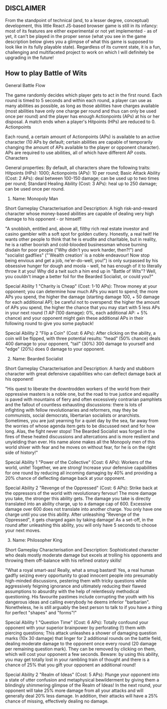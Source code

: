 ## DISCLAIMER

From the standpoint of technical (and, to a lesser degree, conceptual) development, this little React JS-based browser game is still in its infancy: most of its features are either experimental or not yet implemented - as of yet, it can't be played in the proper sense (what you see in the game description below gives you a glimpse of what this game is supposed to look like in its fully playable state). Regardless of its current state, it is a fun, challenging and multifaceted project to work on which I will definitely be upgrading in the future!

## How to play Battle of Wits

General Battle Flow

The game randomly decides which player gets to act in the first round. Each round is timed to 5 seconds and within each round, a player can use as many abilities as possible, as long as those abilities have charges available (most abilities have only one charge per round and thus can only be used once per round) and the player has enough Actionpoints (APs) at his or her disposal. A match ends when a player's Hitpoints (HPs) are reduced to 0.
Actionpoints

Each round, a certain amount of Actionpoints (APs) is available to an active character (10 APs by default; certain abilities are capable of temporarily changing the amount of APs available to the player or opponent character). APs are required to use abilities, all of which have different AP costs.
Characters

General properties: By default, all characters share the following traits: Hitpoints (HPs): 1000; Actionpoints (APs): 10 per round; Basic Attack Ability (Cost: 2 APs): deal between 100-150 damage; can be used up to two times per round; Standard Healing Ability (Cost: 3 APs): heal up to 250 damage; can be used once per round.

1. Name: Monopoly Man

Short Gameplay Characterisation and Description: A high risk-and-reward character whose money-based abilities are capable of dealing very high damage to his opponent - or himself!

"A snobbish, entitled and, above all, filthy rich real estate investor and casino gambler with a soft spot for golden cutlery. Honestly, a real twit! He wants other people to think that he is erudite and charitable, but in reality, he is a rather boorish and cold-blooded businessman whose burning disdain for poor people ("Why didn't you work harder, then?!") and "socialist gadflies" ("'Wealth creation' is a noble endeavour! Now stop being envious and get a job, ne'er-do-well, you!") is only surpassed by his obsessive hunger for dough and moola - well, he has enough of it to literally throw it at you! Why did a twit such a him end up in "Battle of Wits"? Well, you couldn't image a better foil for the Bearded Socialist, or could you?"

Special Ability 1 "Charity is Cheap" (Cost: 1-10 APs): Throw money at your opponent; you can determine how much APs you want to spend; the more APs you spend, the higher the damage (starting damage 100, + 50 damage for each additional AP); be careful not to overspend: the higher the amount of APs you spend, the higher the chance that you may start with 5 less APs in your next round (1 AP (100 damage): 0%, each additional AP: + 5% chance) and your opponent might gain these additional APs in their following round to give you some payback!

Special Ability 2 "Flip a Coin" (Cost: 6 APs): After clicking on the ability, a coin will be flipped, with three potential results: "head" (50% chance) deals 400 damage to your opponent, "tail" (30%) 300 damage to yourself and "edge" (20%) does 0 damage to your opponent.

2. Name: Bearded Socialist

Short Gameplay Characterisation and Description: A hardy and stubborn character with great defensive capabilities who can deflect damage back at his opponent!

"His quest to liberate the downtrodden workers of the world from their oppressive masters is a noble one, but the road to true justice and equality is paved with mountains of fiery and often excessively contrarian pamphlets and the fallout of countless exhausting discussions: there is lots of infighting with fellow revolutionaries and reformers, may they be communists, social democrats, libertarian socialists or anarchists. Sometimes, you are just yearning for a quiet day by the sea, far away from the worries of whose agenda item gets to be discussed next and for how long. Alas, the fight never stops! The Bearded Socialist was forged in the fires of these heated discussions and altercations and is more resilient and unyielding than ever. His name alone makes all the Monopoly men of this world shiver with fear and he moves on without fear, for he is on the right side of history!"

Special Ability 1 "Power of the Collective" (Cost: 6 APs): Workers of the world, unite! Together, we are strong! Increase your defensive capabilities for one round by reducing all incoming damaging by 40% and providing a 20% chance of deflecting damage back at your opponent.

Special Ability 2 "Revenge of the Oppressed" (Cost: 6 APs): Strike back at the oppressors of the world with revolutionary fervour! The more damage you take, the stronger this ability gets. The damage you take is directly translated into an ability charge, up to a damage cap of 600. Excessive damage over 600 does not translate into another charge. You only have one charge until you use this ability. After unleashing "Revenge of the Oppressed", it gets charged again by taking damage! As a set-off, in the round after unleashing this ability, you will only have 5 seconds to choose your next moves.

3. Name: Philosopher King

Short Gameplay Characterisation and Description: Sophisticated character who deals mostly moderate damage but excels at trolling his opponents and throwing them off-balance with his refined oratory skills!

"What a royal smart-ass! Really, what a smug bastard! Yes, a real human gadfly seizing every opportunity to goad innocent people into presumably high-minded discussions, pestering them with tricky questions while aggressively feigning ignorance and ultimately reducing their flawed assumptions to absurdity with the help of relentlessly methodical questioning. His favourite pastimes include corrupting the youth with his dangerous ideas and calling everybody he deems inferior "barbarian". Nonetheless, he is still arguably the best person to talk to if you have a thing for perfect "shapes" and "forms"!"

Special Ability 1 "Question Time" (Cost: 6 APs): Totally confound your opponent with your superior brainpower by perforating (!) them with piercing questions; This attack unleashes a shower of damaging question marks (10x 30 damage) that linger for 2 additional rounds on the battle field, dealing moderate damage to the opponent once every round (20 damage per remaining question mark). They can be removed by clicking on them, which will cost your opponent a few seconds. Beware: by using this ability, you may get totally lost in your rambling train of thought and there is a chance of 25% that you gift your opponent an additional round!

Special Ability 2 "Realm of Ideas" (Cost: 5 APs): Plunge your opponent into a state of utter confusion and metaphysical bewilderment by giving them a blindingly shimmering glimpse of the Realm of Ideas! In the next round, your opponent will take 25% more damage from all your attacks and will generally deal 20% less damage. In addition, their attacks will have a 25% chance of missing, effectively dealing no damage.
